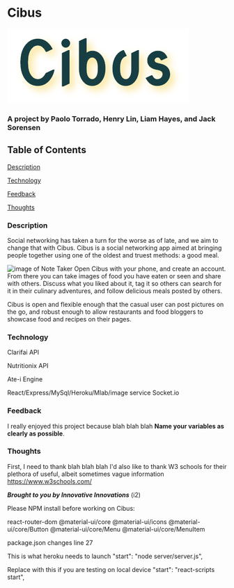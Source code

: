 # Cibus
![cibuslabel](src/img/cibuslabel.PNG)
### A project by Paolo Torrado, Henry Lin, Liam Hayes, and Jack Sorensen
## Table of Contents
[Description](#Description)

[Technology](#Technology)

[Feedback](#Feedback)

[Thoughts](#Thoughts)

### Description
Social networking has taken a turn for the worse as of late, and we aim to change that with Cibus. Cibus is a social networking app aimed at bringing people together using one of the oldest and truest methods: a good meal.

![image of Note Taker](public/assets/css/images/notetaker2.png)
Open Cibus with your phone, and create an account. From there you can take images of food you have eaten or seen and share with others. Discuss what you liked about it, tag it so others can search for it in their culinary adventures, and follow delicious meals posted by others. 

Cibus is open and flexible enough that the casual user can post pictures on the go, and robust enough to allow restaurants and food bloggers to showcase food and recipes on their pages. 

### Technology

Clarifai API

Nutritionix API

Ate-i Engine 

React/Express/MySql/Heroku/Mlab/image service Socket.io

### Feedback
I really enjoyed this project because blah blah blah
 **Name your variables as clearly as possible**.
### Thoughts
First, I need to thank blah blah blah
I'd also like to thank W3 schools for their plethora of useful, albeit sometimes vague information
https://www.w3schools.com/ 

***Brought to you by Innovative Innovations*** (i2)

Please NPM install before working on Cibus:

react-router-dom
@material-ui/core
@material-ui/icons
@material-ui/core/Button
@material-ui/core/Menu
@material-ui/core/MenuItem


package.json changes line 27

This is what heroku needs to launch
"start": "node server/server.js",


Replace with this if you are testing on local device
"start": "react-scripts start",